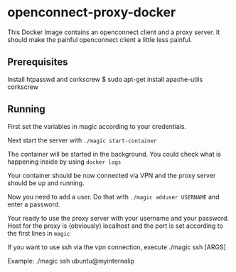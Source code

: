 # openconnect-proxy-docker

This Docker Image contains an openconnect client and a proxy server.
It should make the painful openconnect client a little less painful.

## Prerequisites

Install htpasswd and corkscrew
    $ sudo apt-get install apache-utils corkscrew

## Running

First set the variables in magic according to your credentials.

Next start the server with ```./magic start-container```

The container will be started in the background. You could check what is happening inside by using ```docker logs```

Your container should be now connected via VPN and the proxy server should be up and running.

Now you need to add a user. Do that with ```./magic adduser USERNAME``` and enter a password.

Your ready to use the proxy server with your username and your password.
Host for the proxy is (obviously) localhost and the port is set according to the first lines in ```magic```

If you want to use ssh via the vpn connection, execute
    ./magic ssh [ARGS]

Example:
    ./magic ssh ubuntu@myinternalip
